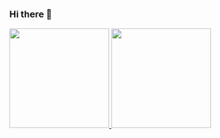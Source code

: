 ### Hi there 👋

<div>
  <a href="https://github.com/pcardas">
  <img height="180em" src="https://github-readme-stats.vercel.app/api?username=pcardas&show_icons=true&theme=dark&include_all_commits=true&count_private=true"/>
  <img height="180em" src="https://github-readme-stats.vercel.app/api/top-langs/?username=pcardas&layout=compact&langs_count=7&theme=dark"/>
</div>
  </a>
